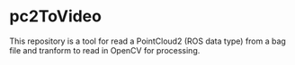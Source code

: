 # pc2ToVideo
This repository is a tool for read a PointCloud2 (ROS data type) from a bag file and tranform to read in OpenCV for processing.
